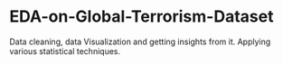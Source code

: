 # EDA-on-Global-Terrorism-Dataset
Data cleaning, data Visualization and getting insights from it. Applying various statistical techniques.
